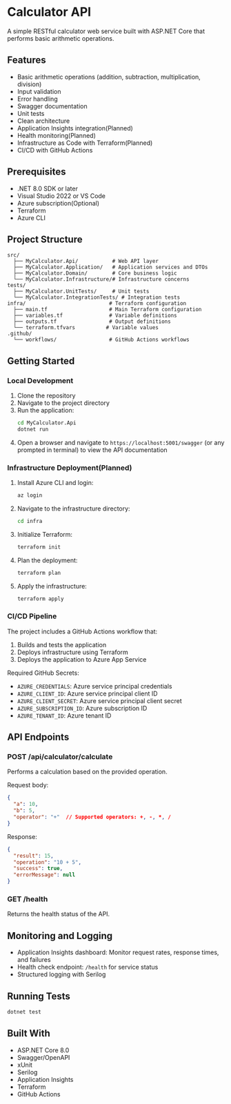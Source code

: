 # Calculator API

A simple RESTful calculator web service built with ASP.NET Core that performs basic arithmetic operations.

## Features

- Basic arithmetic operations (addition, subtraction, multiplication, division)
- Input validation
- Error handling
- Swagger documentation
- Unit tests
- Clean architecture
- Application Insights integration(Planned)
- Health monitoring(Planned)
- Infrastructure as Code with Terraform(Planned)
- CI/CD with GitHub Actions

## Prerequisites

- .NET 8.0 SDK or later
- Visual Studio 2022 or VS Code
- Azure subscription(Optional)
- Terraform
- Azure CLI

## Project Structure

```
src/
  ├── MyCalculator.Api/           # Web API layer
  ├── MyCalculator.Application/   # Application services and DTOs
  ├── MyCalculator.Domain/        # Core business logic
  └── MyCalculator.Infrastructure/# Infrastructure concerns
tests/
  ├── MyCalculator.UnitTests/     # Unit tests
  └── MyCalculator.IntegrationTests/ # Integration tests
infra/                           # Terraform configuration
  ├── main.tf                    # Main Terraform configuration
  ├── variables.tf               # Variable definitions
  ├── outputs.tf                 # Output definitions
  └── terraform.tfvars          # Variable values
.github/
  └── workflows/                 # GitHub Actions workflows
```

## Getting Started

### Local Development

1. Clone the repository
2. Navigate to the project directory
3. Run the application:
   ```bash
   cd MyCalculator.Api
   dotnet run
   ```
4. Open a browser and navigate to `https://localhost:5001/swagger` (or any prompted in terminal) to view the API documentation

### Infrastructure Deployment(Planned)

1. Install Azure CLI and login:
   ```bash
   az login
   ```

2. Navigate to the infrastructure directory:
   ```bash
   cd infra
   ```

3. Initialize Terraform:
   ```bash
   terraform init
   ```

4. Plan the deployment:
   ```bash
   terraform plan
   ```

5. Apply the infrastructure:
   ```bash
   terraform apply
   ```

### CI/CD Pipeline

The project includes a GitHub Actions workflow that:
1. Builds and tests the application
2. Deploys infrastructure using Terraform
3. Deploys the application to Azure App Service

Required GitHub Secrets:
- `AZURE_CREDENTIALS`: Azure service principal credentials
- `AZURE_CLIENT_ID`: Azure service principal client ID
- `AZURE_CLIENT_SECRET`: Azure service principal client secret
- `AZURE_SUBSCRIPTION_ID`: Azure subscription ID
- `AZURE_TENANT_ID`: Azure tenant ID

## API Endpoints

### POST /api/calculator/calculate

Performs a calculation based on the provided operation.

Request body:
```json
{
  "a": 10,
  "b": 5,
  "operator": "+"  // Supported operators: +, -, *, /
}
```

Response:
```json
{
  "result": 15,
  "operation": "10 + 5",
  "success": true,
  "errorMessage": null
}
```

### GET /health

Returns the health status of the API.

## Monitoring and Logging

- Application Insights dashboard: Monitor request rates, response times, and failures
- Health check endpoint: `/health` for service status
- Structured logging with Serilog

## Running Tests

```bash
dotnet test
```

## Built With

- ASP.NET Core 8.0
- Swagger/OpenAPI
- xUnit
- Serilog
- Application Insights
- Terraform
- GitHub Actions